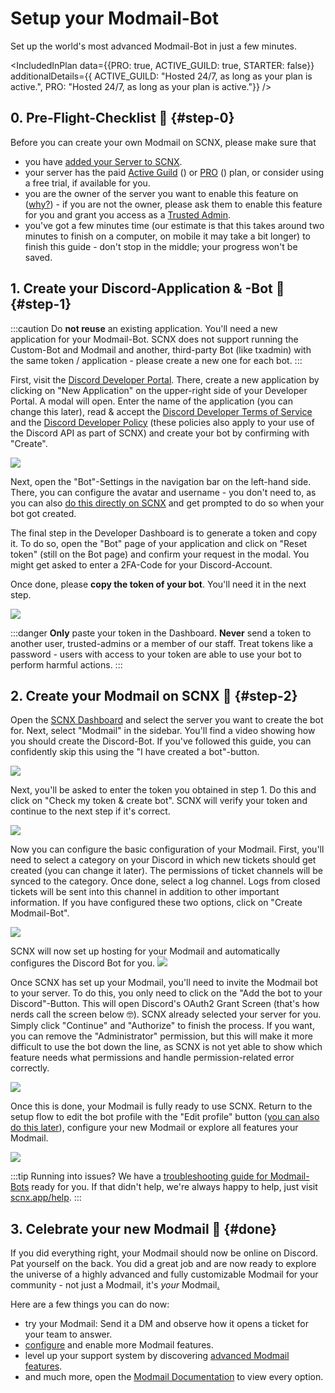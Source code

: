 # Setup your Modmail-Bot

Set up the world's most advanced Modmail-Bot in just a few minutes.

<IncludedInPlan data={{PRO: true, ACTIVE_GUILD: true, STARTER: false}} additionalDetails={{
ACTIVE_GUILD: "Hosted 24/7, as long as your plan is active.",
PRO: "Hosted 24/7, as long as your plan is active."}} />

## 0. Pre-Flight-Checklist 🛫 {#step-0}

Before you can create your own Modmail on SCNX, please make sure that

* you have [added your Server to SCNX](./setup).
* your server has the paid [Active Guild](./scnx/guilds/plans) (<PlanPrice plan="ACTIVE_GUILD" type="MONTHLY"/>)
  or [PRO](./scnx/guilds/plans) (<PlanPrice plan="PRO" type="MONTHLY"/>) plan, or consider using a free trial, if
  available for you.
* you are the owner of the server you want to enable this feature
  on ([why?](./scnx/guilds/trusted-admins#troubleshooting)) - if you are not the owner, please ask them to enable this
  feature for you and grant you access as a [Trusted Admin](./scnx/guilds/trusted-admins).
* you've got a few minutes time (our estimate is that this takes around two minutes to finish on a computer, on mobile
  it may take
  a bit longer) to finish this guide - don't stop in the middle; your progress won't be saved.

## 1. Create your Discord-Application & -Bot 🤖 {#step-1}

:::caution
Do **not reuse** an existing application. You'll need a new application for your Modmail-Bot. SCNX does not support
running the Custom-Bot and Modmail and another, third-party Bot (like txadmin) with the same token / application -
please
create a new one for each bot.
:::

First, visit the [Discord Developer Portal](https://discord.com/developers/applications). There, create a new
application by clicking on "New Application" on the upper-right side of your Developer Portal. A modal will open. Enter
the name of the application (you can change this later), read & accept
the [Discord Developer Terms of Service](https://discord.com/developers/docs/policies-and-agreements/terms-of-service)
and the [Discord Developer Policy](https://discord.com/developers/docs/policies-and-agreements/developer-policy) (these
policies also apply to your use of the Discord API as part of SCNX) and create your bot by confirming with "Create".

![](@site/docs/assets/setup/custom-bot-1.png)

Next, open the "Bot"-Settings in the navigation bar on the left-hand side.
There, you can configure the avatar and username - you don't need to,
as you can also [do this directly on SCNX](./scnx/guilds/bots#change-profile) and get prompted to do so when your bot
got created.

The final step in the Developer Dashboard is to generate a token and copy it. To do so, open the "Bot" page of your
application
and click on "Reset token" (still on the Bot page) and confirm your request in the modal. You might get asked
to enter a 2FA-Code for your Discord-Account.

Once done, please **copy the token of your bot**. You'll need it in the next step.

![](@site/docs/assets/setup/custom-bot-3.png)

:::danger
**Only** paste your token in the Dashboard. **Never** send a token to another user, trusted-admins or a member
of our staff. Treat tokens like a password - users with access to your token are able to use your bot to perform
harmful actions.
:::

## 2. Create your Modmail on SCNX 🚀 {#step-2}

Open the [SCNX Dashboard](https://scnx.app/user/guilds/) and select the server you want to create the bot for. Next,
select "Modmail" in the sidebar. You'll find a video showing how you should create the Discord-Bot. If you've followed
this guide, you can confidently
skip this using the "I have created a bot"-button.

![](@site/docs/assets/setup/modmail-1.png)

Next, you'll be asked to enter the token you obtained in step 1.
Do this and click on "Check my token & create bot". SCNX will verify your token and continue to the next step if it's
correct.

![](@site/docs/assets/setup/modmail-2.png)

Now you can configure the basic configuration of your Modmail. First, you'll need to select a category on your Discord
in which new tickets should get created (you can change it later).
The permissions of ticket channels will be synced to the category. Once done, select a log channel. Logs from closed
tickets will be sent into this channel in addition to other important information.
If you have configured these two options, click on "Create Modmail-Bot".

![](@site/docs/assets/setup/modmail-3.png)

SCNX will now set up hosting for your Modmail
and automatically configures the Discord Bot for you.
![](@site/docs/assets/setup/modmail-4.png)

Once SCNX has set up your Modmail, you'll need to invite the Modmail bot to your server. To do this, you only need to click on
the "Add the bot to your Discord"-Button. This will open Discord's OAuth2 Grant Screen
(that's how nerds call the screen below 🤓). SCNX already selected your server for you. Simply click "Continue" and
"Authorize" to finish the process. If you want, you can remove the "Administrator" permission, but this will make it
more
difficult to use the bot down the line, as SCNX is not yet able to show
which feature needs what permissions and handle permission-related error correctly.

![](@site/docs/assets/setup/modmail-5.png)

Once this is done, your Modmail is fully ready to use SCNX. Return to the setup flow to edit the bot
profile with the "Edit profile" button ([you can also do this later](./scnx/guilds/bots#change-profile)), configure your
new Modmail or explore all features your Modmail.

![](@site/docs/assets/setup/modmail-6.png)

:::tip Running into issues?
We have a [troubleshooting guide for Modmail-Bots](./modmail/troubleshooting) ready for you. If that didn't help,
we're always happy to help, just
visit [scnx.app/help](https://scnx.app/help).
:::

## 3. Celebrate your new Modmail 🎉 {#done}

If you did everything right, your Modmail should now be online on Discord. Pat yourself on the back. You did a great job and
are now ready to explore the universe of a highly advanced and fully customizable Modmail for your community - not just a Modmail,
it's *your* Modmail[.](https://cdn.scderox.de/IUopj39jjiOPASDioh/7xpodw.jpg)

Here are a few things you can do now:

* try your Modmail: Send it a DM and observe how it opens a ticket for your team to answer.
* [configure](./modmail/configuration) and enable more Modmail features.
* level up your support system by discovering [advanced Modmail features](./modmail/advanced-features).
* and much more, open the [Modmail Documentation](./modmail/intro) to view every option.
